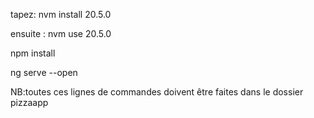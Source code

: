 tapez: nvm install 20.5.0 

ensuite : nvm use 20.5.0 

npm install 

ng serve --open   

NB:toutes ces lignes de commandes doivent être faites dans le dossier pizzaapp
